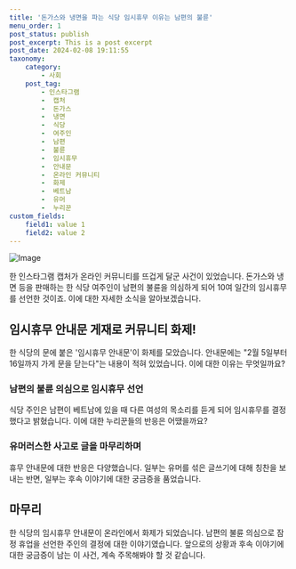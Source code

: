 ```yaml
---
title: '돈가스와 냉면을 파는 식당 임시휴무 이유는 남편의 불륜'
menu_order: 1
post_status: publish
post_excerpt: This is a post excerpt
post_date: 2024-02-08 19:11:55
taxonomy:
    category:
        - 사회
    post_tag:
        - 인스타그램
        -  캡처
        -  돈가스
        -  냉면
        -  식당
        -  여주인
        -  남편
        -  불륜
        -  임시휴무
        -  안내문
        -  온라인 커뮤니티
        -  화제
        -  베트남
        -  유머
        -  누리꾼
custom_fields:
    field1: value 1
    field2: value 2
---
```


![Image](https://imgnews.pstatic.net/image/021/2024/02/08/0002620602_001_20240208155803264.jpg?type=w647)

한 인스타그램 캡처가 온라인 커뮤니티를 뜨겁게 달군 사건이 있었습니다. 돈가스와 냉면 등을 판매하는 한 식당 여주인이 남편의 불륜을 의심하게 되어 10여 일간의 임시휴무를 선언한 것이죠. 이에 대한 자세한 소식을 알아보겠습니다.
## 임시휴무 안내문 게재로 커뮤니티 화제!
한 식당의 문에 붙은 '임시휴무 안내문'이 화제를 모았습니다. 안내문에는 "2월 5일부터 16일까지 가게 문을 닫는다"는 내용이 적혀 있었습니다. 이에 대한 이유는 무엇일까요?
### 남편의 불륜 의심으로 임시휴무 선언
식당 주인은 남편이 베트남에 있을 때 다른 여성의 목소리를 듣게 되어 임시휴무를 결정했다고 밝혔습니다. 이에 대한 누리꾼들의 반응은 어땠을까요?
### 유머러스한 사고로 글을 마무리하며
휴무 안내문에 대한 반응은 다양했습니다. 일부는 유머를 섞은 글쓰기에 대해 칭찬을 보내는 반면, 일부는 후속 이야기에 대한 궁금증을 품었습니다.
## 마무리
한 식당의 임시휴무 안내문이 온라인에서 화제가 되었습니다. 남편의 불륜 의심으로 잠정 휴업을 선언한 주인의 결정에 대한 이야기였습니다. 앞으로의 상황과 후속 이야기에 대한 궁금증이 남는 이 사건, 계속 주목해봐야 할 것 같습니다.
